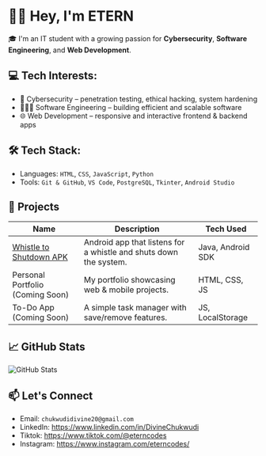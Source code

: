 # 👋🏾 Hey, I'm ETERN

🎓 I'm an IT student with a growing passion for **Cybersecurity**, **Software Engineering**, and **Web Development**.

## 💻 Tech Interests:
- 🔐 Cybersecurity – penetration testing, ethical hacking, system hardening
- 👨🏾‍💻 Software Engineering – building efficient and scalable software
- 🌐 Web Development – responsive and interactive frontend & backend apps

## 🛠 Tech Stack:
- Languages: `HTML`, `CSS`, `JavaScript`, `Python`
- Tools: `Git & GitHub`, `VS Code`, `PostgreSQL`, `Tkinter`, `Android Studio`

## 🚀 Projects
| Name | Description | Tech Used |
|------|-------------|-----------|
| [Whistle to Shutdown APK](https://github.com/divineChukwudi/WhistleShutdown) | Android app that listens for a whistle and shuts down the system. | Java, Android SDK |
| Personal Portfolio (Coming Soon) | My portfolio showcasing web & mobile projects. | HTML, CSS, JS |
| To-Do App (Coming Soon) | A simple task manager with save/remove features. | JS, LocalStorage |

## 📈 GitHub Stats
![GitHub Stats](https://github-readme-stats.vercel.app/DivineChukwudi=DivineChukwudie&show_icons=true&theme=tokyonight)

## 📫 Let's Connect
- Email: `chukwudidivine20@gmail.com`
- LinkedIn: https://www.linkedin.com/in/DivineChukwudi
- Tiktok: https://www.tiktok.com/@eterncodes
- Instagram: https://www.instagram.com/eterncodes/

